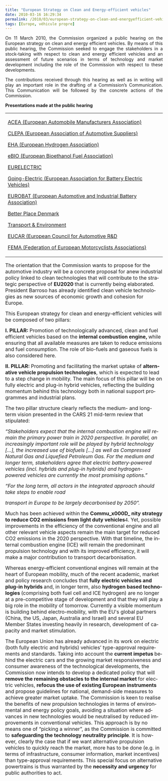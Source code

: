 ```yaml
---
title: "European Strategy on Clean and Energy-efficient vehicles"
date: 2010-03-16 16:29:34
permalink: /2010/03/european-strategy-on-clean-and-energyefficient-vehicles.html
tags: [Europe, véhicule propre]
---
```


<p align="justify" class="abstract">On 11 March 2010, the Commission organized a public hearing on the European strategy on clean and energy efficient vehicles. By means of this public hearing, the Commission seeked to engage the stakeholders in a stock-taking with respect to clean and energy efficient vehicles and an assessment of future scenarios in terms of technology and market development including the role of the Commission with respect to these developments.</p> <p align="justify" class="abstract">The contributions received through this hearing as well as in writing will play an important role in the drafting of a Commission’s Communication. This Communication will be followed by the concrete actions of the Commission.</p> <p> <p><strong>Presentations made at the public hearing</strong> </p> <table border="0" cellpadding="0" cellspacing="0"> <tbody> <tr> <td> <p><a href="http://ec.europa.eu/enterprise/sectors/automotive/files/pagesbackground/competitiveness/presentation_acea_en.pdf" target="_blank" title="ACEA (European Automobile Manufacturers Association)">ACEA (European Automobile Manufacturers Association)</a>  <p><a href="http://ec.europa.eu/enterprise/sectors/automotive/files/pagesbackground/competitiveness/presentation_clepa_en.pdf" title="CLEPA (European Association of Automotive Suppliers)">CLEPA (European Association of Automotive Suppliers)</a> <p><a href="http://ec.europa.eu/enterprise/sectors/automotive/files/pagesbackground/competitiveness/presentation_eha_en.pdf" target="_blank" title="EHA (European Hydrogen Association)">EHA (European Hydrogen Association)</a> <p><a href="http://ec.europa.eu/enterprise/sectors/automotive/files/pagesbackground/competitiveness/presentation_ebio_en.pdf" target="_blank" title="eBIO (European Bioethanol Fuel Association)">eBIO (European Bioethanol Fuel Association) <p><a href="http://ec.europa.eu/enterprise/sectors/automotive/files/pagesbackground/competitiveness/presentation_eurelectric_en.pdf" target="_blank" title="EURELECTRIC">EURELECTRIC <p><a href="http://ec.europa.eu/enterprise/sectors/automotive/files/pagesbackground/competitiveness/presentation_going_electric_en.pdf" target="_blank" title="Going-Electric (European Association for Battery Electric Vehicles)">Going-Electric (European Association for Battery Electric Vehicles) <p><a href="http://ec.europa.eu/enterprise/sectors/automotive/files/pagesbackground/competitiveness/presentation_eurobat_en.pdf" target="_blank" title="EUROBAT (European Automotive and Industrial Battery Association)">EUROBAT (European Automotive and Industrial Battery Association) <p><a href="http://ec.europa.eu/enterprise/sectors/automotive/files/pagesbackground/competitiveness/presentation_bp_en.pdf" target="_blank" title="Better Place Denmark">Better Place Denmark <p><a href="http://ec.europa.eu/enterprise/sectors/automotive/files/pagesbackground/competitiveness/presentation_t_e_en.pdf" target="_blank" title="Transport & Environment">Transport & Environment <p><a href="http://ec.europa.eu/enterprise/sectors/automotive/files/pagesbackground/competitiveness/presentation_eucar_en.pdf" target="_blank" title="EUCAR (European Council for Automotive R&D">EUCAR (European Council for Automotive R&D <p><a href="http://ec.europa.eu/enterprise/sectors/automotive/files/pagesbackground/competitiveness/presentation_fema_en.pdf" target="_blank" title="FEMA (Federation of European Motorcyclists Associations)">FEMA (Federation of European Motorcyclists Associations)</a>  </p></a></p></a></p></a></p></a></p></a></p></a></p></a></p></p></p></p></td></tr></tbody></table> <p class="abstract"><font size="3"><span lang="EN-GB"></span></font></p> <p></p> </p>  <!--more-->  <p class="abstract"><font size="3"><span lang="EN-GB">The orientation that the Commission wants to propose for the automotive industry will be a concrete proposal for anew industrial policy linked to clean technologies that will contribute to the strategic perspective of <strong>EU2020 </strong>that is currently being elaborated. President Barroso has already identified clean vehicle technologies as new sources of economic growth and cohesion for </span><span lang="EN-GB">Europe</span><span lang="EN-GB">.</span></font></p> <p><span lang="EN-GB"><font size="3">This European strategy for clean and energy-efficient vehicles will be composed of two pillars:</font></span></p> <p><font size="3"><strong><span lang="EN-GB">I. PILLAR: </span></strong><span lang="EN-GB">Promotion of technologically advanced, clean and fuel efficient vehicles based on the <strong>internal combustion engine, </strong>while ensuring that all available measures are taken to reduce emissions and fuel consumption. The role of bio-fuels and gaseous fuels is also considered here.</span></font></p> <p><font size="3"><strong><span lang="EN-GB">II. PILLAR: </span></strong><span lang="EN-GB">Promoting and facilitating the market uptake of <strong>alternative vehicle propulsion technologies</strong>, which is expected to lead to a step change in mobility. The main focus of this pillar will be on fully electric and plug-in hybrid vehicles, reflecting the building momentum behind this technology both in national support programmes and industrial plans.</span></font></p> <p class="MsoNormal"><span lang="EN-GB"><font size="3">The two pillar structure clearly reflects the medium- and long-term vision presented in the CARS 21 mid-term review that stipulated:</font></span></p> <p class="MsoNormal"><em><span lang="EN-GB"><font size="3">“Stakeholders expect that the internal combustion engine will remain the primary power train in 2020 perspective. In parallel, an increasingly important role will be played by hybrid technology […], the increased use of biofuels […] as well as Compressed Natural Gas and Liquefied Petroleum Gas. For the medium and longer term, stakeholders agree that electric battery-powered vehicles (incl. hybrids and plug-in hybrids) and hydrogen-powered vehicles are currently the most promising options.” </font></span></em></p> <p class="MsoNormal"><em><span lang="EN-GB"><font size="3">“For the long term, all actors in the integrated approach should take steps to enable road</font></span></em></p> <p class="MsoNormal"><font size="3"><em><span lang="EN-GB">transport in </span></em><em><span lang="EN-GB">Europe</span></em><em><span lang="EN-GB"> to be largely decarbonised by 2050”.</span></em></font></p> <p class="MsoNormal"><span lang="EN-GB"><font size="3">Much has been achieved within the <strong>Commu_x000D_
nity strategy to reduce CO2 emissions from light duty vehicles</strong></font></span><span lang="EN-GB">4</span><span lang="EN-GB"><font size="3">. Yet, possible improvements in the efficiency of the conventional engine and all other relevant vehicle aspects remain the main target for reduced CO2 emissions in the 2020 perspective. With that timeline, the internal combustion engine (ICE) will remain the predominant propulsion technology and with its improved efficiency, it will make a major contribution to transport decarbonisation.</font></span></p> <p class="MsoNormal"><font size="3"><span lang="EN-GB">Whereas energy-efficient conventional engines will remain at the heart of European mobility, much of the recent academic, market and policy research concludes that <strong>fully electric vehicles and plug-in hybrids </strong>and, in longer term, also <strong>hydrogen based technologies </strong>(comprising both fuel cell and ICE hydrogen) are no longer at a pre-competitive stage of development and that they will play a big role in the mobility of tomorrow. Currently a visible momentum is building behind electro-mobility, with the EU's global partners (</span><span lang="EN-GB">China</span><span lang="EN-GB">, the </span><span lang="EN-GB">US</span><span lang="EN-GB">, </span><span lang="EN-GB">Japan</span><span lang="EN-GB">, </span><span lang="EN-GB">Australia</span><span lang="EN-GB"> and </span><span lang="EN-GB">Israel</span><span lang="EN-GB">) and several EU Member States investing heavily in research, development of capacity and market stimulation.</span></font></p> <p class="MsoNormal"><span lang="EN-GB"><font size="3">The European Union has already advanced in its work on electric (both fully electric and hybrids) vehicles’ type-approval requirements and standards. Taking into account the <strong>current impetus </strong>behind the electric cars and the growing market responsiveness and consumer awareness of the technological developments, the Commission now intends to develop a dedicated policy that will <strong>remove the remaining obstacles to the internal market </strong>for electric vehicles, <strong>refocus the use of existing European instruments </strong>and propose guidelines for national, demand-side measures to achieve greater market uptake. The Commission is keen to realise the benefits of new propulsion technologies in terms of environmental and energy policy goals, avoiding a situation where advances in new technologies would be neutralised by reduced improvements in conventional vehicles. This approach is by no means one of “picking a winner”, as the Commission is committed to <strong>safeguarding the technology neutrality principle</strong>. It is however, clearly the case that if we want alternative propulsion vehicles to quickly reach the market, more has to be done (e.g. in terms of infrastructure, consumer information, market incentives) than type-approval requirements. This special focus on alternative powertrains is thus warranted by the <strong>necessity and urgency </strong>for public authorities to act.</font></span></p>
